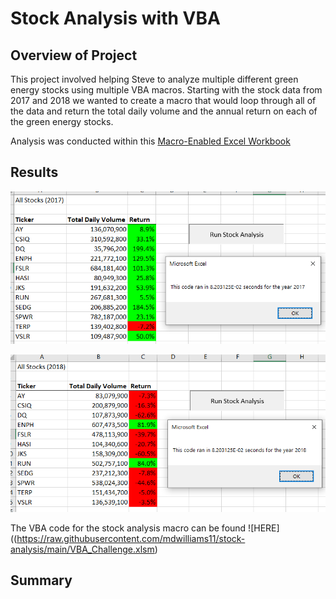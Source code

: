 # Stock Analysis with VBA

## Overview of Project
This project involved helping Steve to analyze multiple different green energy stocks using multiple VBA macros. Starting with the stock data from 2017 and 2018 we wanted to create a macro that would loop through all of the data and return the total daily volume and the annual return on each of the green energy stocks.

Analysis was conducted within this [Macro-Enabled Excel Workbook](https://raw.githubusercontent.com/mdwilliams11/stock-analysis/main/VBA_Challenge.xlsm)

## Results


![VBA Challenge 2017](https://raw.githubusercontent.com/mdwilliams11/stock-analysis/main/resources/VBA_Challenge_2017.png)



![VBA Challenge 2018](https://raw.githubusercontent.com/mdwilliams11/stock-analysis/main/resources/VBA_Challenge_2018.png)



The VBA code for the stock analysis macro can be found ![HERE]((https://raw.githubusercontent.com/mdwilliams11/stock-analysis/main/VBA_Challenge.xlsm)


## Summary


